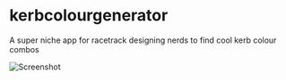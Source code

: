 # kerbcolourgenerator

A super niche app for racetrack designing nerds to find cool kerb colour combos

![Screenshot](https://i.imgur.com/kjZrVYc.png "Screenshot")
